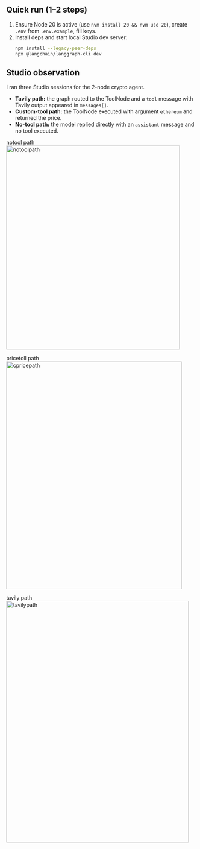 ## Quick run (1–2 steps)
1. Ensure Node 20 is active (use `nvm install 20 && nvm use 20`), create `.env` from `.env.example`, fill keys.
2. Install deps and start local Studio dev server:
   ```bash
   npm install --legacy-peer-deps
   npx @langchain/langgraph-cli dev

## Studio observation

I ran three Studio sessions for the 2-node crypto agent.  
- **Tavily path:** the graph routed to the ToolNode and a `tool` message with Tavily output appeared in `messages[]`.  
- **Custom-tool path:** the ToolNode executed with argument `ethereum` and returned the price.  
- **No-tool path:** the model replied directly with an `assistant` message and no tool executed.


notool path
<img width="460" height="542" alt="notoolpath" src="https://github.com/user-attachments/assets/7b3bd7d3-a0f8-4d3c-a5c4-a93b62b71728" />

pricetoll path
<img width="466" height="605" alt="cpricepath" src="https://github.com/user-attachments/assets/e96caa92-5abf-49a5-ae2e-ac335159385c" />

tavily path
<img width="484" height="642" alt="tavilypath" src="https://github.com/user-attachments/assets/8d279689-a31c-47d1-941f-658ae855315d" />
